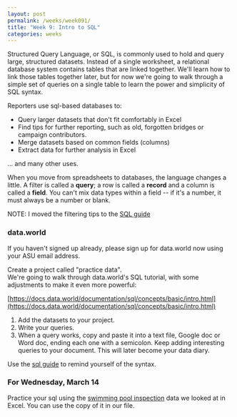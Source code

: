 ```yaml
---
layout: post
permalink: /weeks/week091/
title: "Week 9: Intro to SQL"
categories: weeks
---
```


Structured Query Language, or SQL, is commonly used to hold and query large, structured datasets. Instead of a single worksheet, a relational database system contains tables that are linked together.
We'll learn how to link those tables together later, but for now we're going to walk through a simple set of queries on a single table to learn the power and simplicity of SQL syntax.

Reporters use sql-based databases to:
* Query larger datasets that don't fit comfortably in Excel
* Find tips for further reporting, such as old, forgotten bridges or campaign contributors.
* Merge datasets based on common fields (columns)
* Extract data for further analysis in Excel

... and many other uses.

When you move from spreadsheets to databases, the language changes a little. A filter is called a **query**; a row is called a **record** and a column is called a **field**. You can't mix data types within a field -- if it's a number, it must always be a number or blank.

NOTE: I moved the filtering tips to the [SQL guide](../../sql-guide/)

### data.world
If you haven't signed up already, please sign up for data.world now using your ASU email address.

Create a project called "practice data".  
We're going to walk through data.world's SQL tutorial, with some adjustments to make it even more powerful:

[https://docs.data.world/documentation/sql/concepts/basic/intro.html](https://docs.data.world/documentation/sql/concepts/basic/intro.html)

1. Add the datasets to your project.
2. Write your queries.
3. When a query works, copy and paste it into a text file, Google doc or Word doc, ending each one with a semicolon.  Keep adding interesting queries to your document. This will later become your data diary.

Use the [sql guide](../../assets/docs/sql-guide) to remind yourself of the syntax.

### For Wednesday, March 14

Practice your sql using the [swimming pool inspection](../../assets/xlexamples/swimmingpool_inspections_mces.xlsx) data we looked at in Excel. You can use the copy of it in our file.
